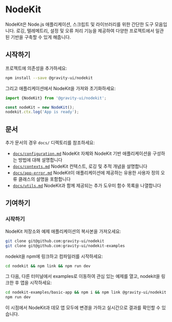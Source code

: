 # NodeKit

NodeKit은 Node.js 애플리케이션, 스크립트 및 라이브러리를 위한 간단한 도구 모음입니다. 로깅, 텔레메트리, 설정 및 오류 처리 기능을 제공하여 다양한 프로젝트에서 일관된 기반을 구축할 수 있게 해줍니다.

## 시작하기

프로젝트에 의존성을 추가하세요:

```bash
npm install --save @gravity-ui/nodekit
```

그리고 애플리케이션에서 NodeKit을 가져와 초기화하세요:

```typescript
import {NodeKit} from '@gravity-ui/nodekit';

const nodeKit = new NodeKit();
nodekit.ctx.log('App is ready');
```

## 문서

추가 문서의 경우 `docs/` 디렉토리를 참조하세요:

- [`docs/configuration.md`](https://github.com/gravity-ui/nodekit/blob/main/docs/configuration.md) NodeKit 자체와 NodeKit 기반 애플리케이션을 구성하는 방법에 대해 설명합니다
- [`docs/contexts.md`](https://github.com/gravity-ui/nodekit/blob/main/docs/contexts.md) NodeKit 컨텍스트, 로깅 및 추적 개념을 설명합니다
- [`docs/app-error.md`](https://github.com/gravity-ui/nodekit/blob/main/docs/app-error.md) NodeKit이 애플리케이션에 제공하는 유용한 사용자 정의 오류 클래스의 설명을 포함합니다
- [`docs/utils.md`](https://github.com/gravity-ui/nodekit/blob/main/docs/utils.md) NodeKit과 함께 제공되는 추가 도우미 함수 목록을 나열합니다

## 기여하기

### 시작하기

NodeKit 저장소와 예제 애플리케이션의 복사본을 가져오세요:

```bash
git clone git@github.com:gravity-ui/nodekit
git clone git@github.com:gravity-ui/nodekit-examples
```

nodekit을 npm에 링크하고 컴파일러를 시작하세요:

```bash
cd nodekit && npm link && npm run dev
```

그 다음, 다른 터미널에서 examples로 이동하여 관심 있는 예제를 열고, nodekit을 링크한 후 앱을 시작하세요:

```bash
cd nodekit-examples/basic-app && npm i && npm link @gravity-ui/nodekit
npm run dev
```

이 시점에서 NodeKit과 데모 앱 모두에 변경을 가하고 실시간으로 결과를 확인할 수 있습니다.